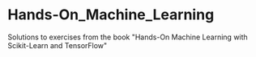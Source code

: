 # Hands-On_Machine_Learning
Solutions to exercises from the book "Hands-On Machine Learning with Scikit-Learn and TensorFlow"
